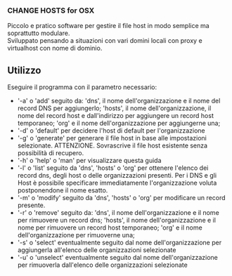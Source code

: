 ### CHANGE HOSTS for OSX ###

Piccolo e pratico software per gestire il file host in modo semplice ma soprattutto modulare.  
Sviluppato pensando a situazioni con vari domini locali con proxy e virtualhost con nome di dominio.

## Utilizzo ##

Eseguire il programma con il parametro necessario:  
* '-a' o 'add' seguito da: 'dns', il nome dell'organizzazione e il nome del record DNS per aggiungerlo; 'hosts', il nome dell'organizzazione, il nome del record host e dall'indirizzo per aggiungere un record host temporaneo; 'org' e il nome dell'organizzazione per aggiungerne una;
* '-d' o 'default' per decidere l'host di default per l'organizzazione
* '-g' o 'generate' per generare il file host in base alle impostazioni selezionate. ATTENZIONE. Sovrascrive il file host esistente senza possibilità di recupero.
* '-h' o 'help' o 'man' per visualizzare questa guida
* '-l' o 'list' seguito da 'dns', 'hosts' o 'org' per ottenere l'elenco dei record dns, degli host o delle organizzazioni presenti. Per i DNS e gli Host è possibile specificare immediatamente l'organizzazione voluta postponendone il nome esatto.
* '-m' o 'modify' seguito da 'dns', 'hosts' o 'org' per modificare un record presente.
* '-r' o 'remove' seguito da: 'dns', il nome dell'organizzazione e il nome per rimuovere un record dns; 'hosts', il nome dell'organizzazione e il nome per rimuovere un record host temporaneo; 'org' e il nome dell'organizzazione per rimuoverne una;
* '-s' o 'select' eventualmente seguito dal nome dell'organizzazione per aggiungerla all'elenco delle organizzazioni selezionate
* '-u' o 'unselect' eventualmente seguito dal nome dell'organizzazione per rimuoverla dall'elenco delle organizzazioni selezionate